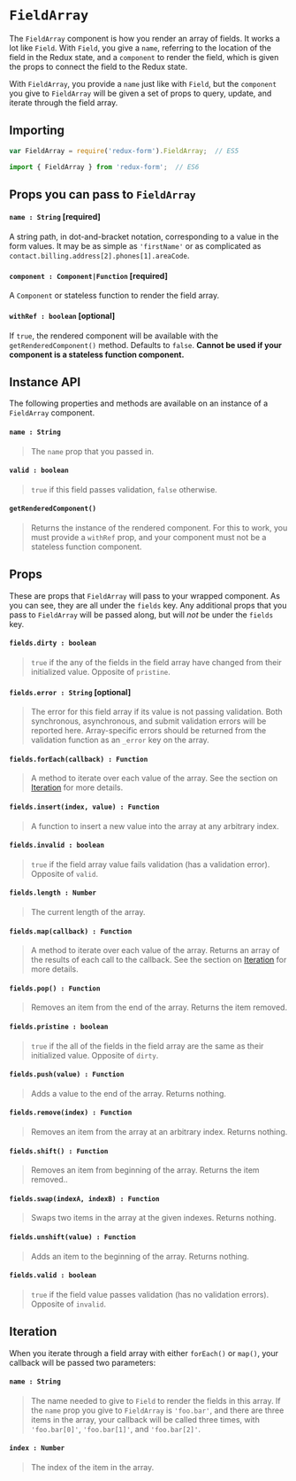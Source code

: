 # `FieldArray`

The `FieldArray` component is how you render an array of fields. It works a lot like `Field`. 
With `Field`, you give a `name`, referring to the location of the field in the Redux state, and a 
`component` to render the field, which is given the props to connect the field to the Redux state.

With `FieldArray`, you provide a `name` just like with `Field`, but the `component` you give to 
`FieldArray` will be given a set of props to query, update, and iterate through the field array.

## Importing

```javascript
var FieldArray = require('redux-form').FieldArray;  // ES5
```
```javascript
import { FieldArray } from 'redux-form';  // ES6
```

## Props you can pass to `FieldArray`

#### `name : String` [required]

A string path, in dot-and-bracket notation, corresponding to a value in the form values. It may 
be as simple as `'firstName'` or as complicated as
`contact.billing.address[2].phones[1].areaCode`.

#### `component : Component|Function` [required]

A `Component` or stateless function to render the field array.

#### `withRef : boolean` [optional]

If `true`, the rendered component will be available with the `getRenderedComponent()` method.
Defaults to `false`. **Cannot be used if your component is a stateless function component.**

## Instance API

The following properties and methods are available on an instance of a `FieldArray` component.

#### `name : String`

> The `name` prop that you passed in.

#### `valid : boolean`

> `true` if this field passes validation, `false` otherwise.

#### `getRenderedComponent()`

> Returns the instance of the rendered component. For this to work, you must provide a 
`withRef` prop, and your component must not be a stateless function component.

## Props

These are props that `FieldArray` will pass to your wrapped component. As you can see, they are 
all under the `fields` key. Any additional props that you pass to `FieldArray` will be passed 
along, but will _not_ be under the `fields` key.

#### `fields.dirty : boolean`

> `true` if the any of the fields in the field array have changed from their initialized value. 
Opposite of `pristine`.

#### `fields.error : String` [optional]

> The error for this field array if its value is not passing validation. Both synchronous,
asynchronous, and submit validation errors will be reported here. Array-specific errors should be
returned from the validation function as an `_error` key on the array.

#### `fields.forEach(callback) : Function`

> A method to iterate over each value of the array. See the section on [Iteration](#iteration) 
for more details.

#### `fields.insert(index, value) : Function`

> A function to insert a new value into the array at any arbitrary index.

#### `fields.invalid : boolean`

> `true` if the field array value fails validation (has a validation error). Opposite of `valid`.

#### `fields.length : Number`

> The current length of the array.

#### `fields.map(callback) : Function`

> A method to iterate over each value of the array. Returns an array of the results of each call 
to the callback. See the section on [Iteration](#iteration) for more details.

#### `fields.pop() : Function`

> Removes an item from the end of the array. Returns the item removed.

#### `fields.pristine : boolean`

> `true` if the all of the fields in the field array are the same as their initialized 
value. Opposite of `dirty`.

#### `fields.push(value) : Function`

> Adds a value to the end of the array. Returns nothing.

#### `fields.remove(index) : Function`

> Removes an item from the array at an arbitrary index. Returns nothing.

#### `fields.shift() : Function`

> Removes an item from beginning of the array. Returns the item removed..

#### `fields.swap(indexA, indexB) : Function`

> Swaps two items in the array at the given indexes. Returns nothing.

#### `fields.unshift(value) : Function`

> Adds an item to the beginning of the array. Returns nothing.

#### `fields.valid : boolean`

> `true` if the field value passes validation (has no validation errors). Opposite of `invalid`.

## Iteration

When you iterate through a field array with either `forEach()` or `map()`, your callback will be 
passed two parameters:

#### `name : String`

> The name needed to give to `Field` to render the fields in this array. If the `name` prop you 
give to `FieldArray` is `'foo.bar'`, and there are three items in the array, your callback will 
be called three times, with `'foo.bar[0]'`, `'foo.bar[1]'`, and `'foo.bar[2]'`.

#### `index : Number`

> The index of the item in the array.

